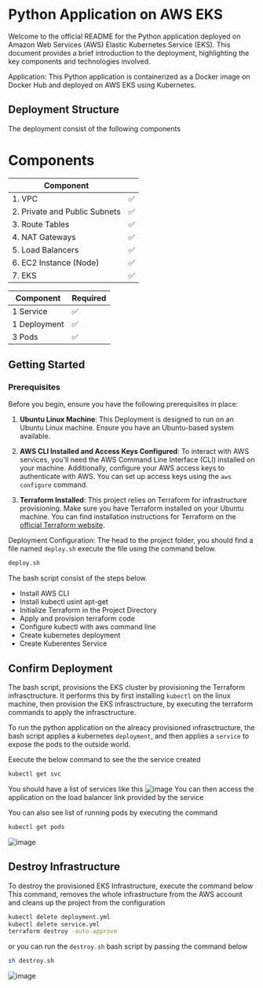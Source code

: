 

# Python Application on AWS EKS

Welcome to the official README for the Python application deployed on Amazon Web Services (AWS) Elastic Kubernetes Service (EKS). This document provides a brief introduction to the deployment, highlighting the key components and technologies involved.

Application: This Python application is containerized as a Docker image on Docker Hub and deployed on AWS EKS using Kubernetes.

## Deployment Structure
The deployment consist of the following components
# Components

| Component                  |  |
|----------------------------|----------|
| 1. VPC                     |    ✅   |
| 2. Private and Public Subnets |  ✅   |
| 3. Route Tables            |    ✅   |
| 4. NAT Gateways            |    ✅   |
| 5. Load Balancers          |    ✅   |
| 6. EC2 Instance (Node)     |    ✅   |
| 7. EKS                     |    ✅   |

| Component                  | Required |
|----------------------------|----------|
| 1 Service                     |    ✅   |
| 1 Deployment |  ✅   |
| 3 Pods            |    ✅   |

## Getting Started 

### Prerequisites

Before you begin, ensure you have the following prerequisites in place:

1. **Ubuntu Linux Machine**: This Deployment is designed to run on an Ubuntu Linux machine. Ensure you have an Ubuntu-based system available.

2. **AWS CLI Installed and Access Keys Configured**: To interact with AWS services, you'll need the AWS Command Line Interface (CLI) installed on your machine. Additionally, configure your AWS access keys to authenticate with AWS. You can set up access keys using the `aws configure` command.

3. **Terraform Installed**: This project relies on Terraform for infrastructure provisioning. Make sure you have Terraform installed on your Ubuntu machine. You can find installation instructions for Terraform on the [official Terraform website](https://www.terraform.io/downloads.html).

Deployment Configuration: The head to the project folder, you should find a file named `deploy.sh` execute the file using the command below.
```sh
deploy.sh
```

The bash script consist of the steps below.

* Install AWS CLI
* Install kubectl usint apt-get
* Initialize Terraform in the Project Directory
* Apply and provision terraform code
* Configure kubectl with aws command line
* Create kubernetes deployment
* Create Kuberentes Service





## Confirm Deployment

The bash script, provisions the EKS cluster by provisioning the Terraform infrasctructure. It performs this by first installing `kubectl` on the linux machine, then provision the EKS infrasctructure, by executing the terraform commands to apply the infrasctructure.

To run the python application on the alreacy provisioned infrasctructure, the bash script applies a kubernetes `deployment`, and then applies a `service` to expose the pods to the outside world. 

Execute the below command to see the the service created
```sh
kubectl get svc
```
You should have a list of services like this
![image](https://github.com/realexcel2021/rebase-project/assets/89150996/c7320b61-b2f2-4a9d-af8c-1022ee1d0b03)
You can then access the application on the load balancer link provided by the service

You can also see list of running pods by executing the command
```sh
kubectl get pods
```
![image](https://github.com/realexcel2021/rebase-project/assets/89150996/8b395868-49e9-487c-b30f-b5458d83f4f6)


## Destroy Infrastructure

To destroy the provisioned EKS Infrastructure, execute the command below
This command, removes the whole infrastructure from the AWS account and cleans up the project from the configuration

`````sh
kubectl delete deployment.yml
kubectl delete service.yml
terraform destroy -auto-approve
`````
or you can run the `destroy.sh` bash script by passing the command below

```sh
sh destroy.sh
```
![image](https://github.com/realexcel2021/rebase-project/assets/89150996/d9f5e30c-1f7f-41f6-a7e0-a32d4166de12)
